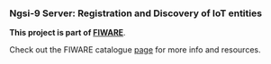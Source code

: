 ### Ngsi-9 Server: Registration and Discovery of IoT entities

**This project is part of  [FIWARE](http://fiware.org)**.

Check out the FIWARE catalogue [page](http://catalogue.fiware.org/enablers/iot-discovery) for more info and resources.

